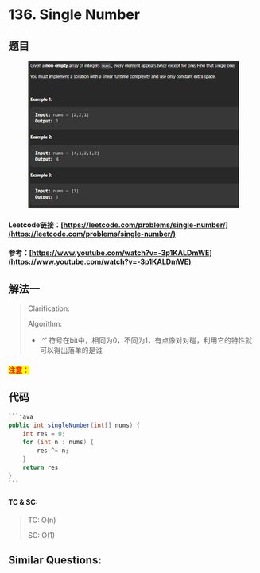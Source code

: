 # 136. Single Number

## 题目

<figure><img src="../../.gitbook/assets/image (2) (1) (1) (1) (1) (1) (1) (1) (1) (1) (1) (1) (1) (1) (1) (1) (1) (1) (1) (1) (1) (1) (1) (1) (1).png" alt=""><figcaption></figcaption></figure>

#### Leetcode链接：[https://leetcode.com/problems/single-number/](https://leetcode.com/problems/single-number/)

#### 参考：[https://www.youtube.com/watch?v=-3p1KALDmWE](https://www.youtube.com/watch?v=-3p1KALDmWE)

## 解法一

> Clarification:&#x20;
>
> Algorithm:&#x20;
>
> * ‘^’ 符号在bit中，相同为0，不同为1，有点像对对碰，利用它的特性就可以得出落单的是谁

#### <mark style="color:red;">注意：</mark>

## 代码

````java
```java
public int singleNumber(int[] nums) {
    int res = 0;
    for (int n : nums) {
        res ^= n;
    }
    return res;
}
```
````

#### TC & SC:&#x20;

> TC: O(n)
>
> SC: O(1)

## **Similar Questions:**&#x20;
